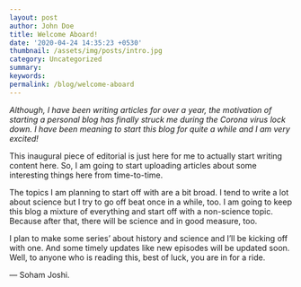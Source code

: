 ```yaml
---
layout: post
author: John Doe
title: Welcome Aboard!
date: '2020-04-24 14:35:23 +0530'
thumbnail: /assets/img/posts/intro.jpg
category: Uncategorized
summary: 
keywords: 
permalink: /blog/welcome-aboard
---
```

*Although, I have been writing articles for over a year, the motivation of starting a personal blog has finally struck me during the Corona virus lock down. I have been meaning to start this blog for quite a while and I am very excited!*

This inaugural piece of editorial is just here for me to actually start writing content here. So, I am going to start uploading articles about some interesting things here from time-to-time.

The topics I am planning to start off with are a bit broad. I tend to write a lot about science but I try to go off beat once in a while, too. I am going to keep this blog a mixture of everything and start off with a non-science topic. Because after that, there will be science and in good measure, too.

I plan to make some series’ about history and science and I’ll be kicking off with one. And some timely updates like new episodes will be updated soon. Well, to anyone who is reading this, best of luck, you are in for a ride.

— Soham Joshi.
